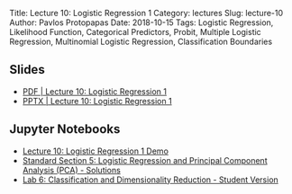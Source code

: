 Title: Lecture 10: Logistic Regression 1
Category: lectures
Slug: lecture-10
Author: Pavlos Protopapas
Date: 2018-10-15
Tags: Logistic Regression, Likelihood Function, Categorical Predictors, Probit, Multiple Logistic Regression, Multinomial Logistic Regression, Classification Boundaries


## Slides

- [PDF | Lecture 10: Logistic Regression 1]({attach}presentation/lecture10_logistic_regression1.pdf)
- [PPTX | Lecture 10: Logistic Regression 1]({attach}presentation/lecture10_logistic_regression1.pptx)

## Jupyter Notebooks

- [Lecture 10: Logistic Regression 1 Demo]({filename}notebook/lecture10.ipynb)
- [Standard Section 5: Logistic Regression and Principal Component Analysis (PCA) - Solutions]({filename}../../sections/section5/notebook/solutions/section5_solutions.ipynb)
- [Lab 6: Classification and Dimensionality Reduction - Student Version]({filename}../../labs/lab6/notebook/lab6_classification.ipynb)